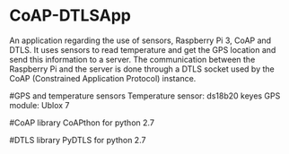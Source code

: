 # CoAP-DTLSApp
An application regarding the use of sensors, Raspberry Pi 3, CoAP and DTLS. It uses sensors to read temperature and get the GPS location
and send this information to a server. The communication between the Raspberry Pi and the server is done through a DTLS socket used by 
the CoAP (Constrained Application Protocol) instance.

#GPS and temperature sensors
Temperature sensor: ds18b20 keyes
GPS module: Ublox 7

#CoAP library
CoAPthon for python 2.7

#DTLS library
PyDTLS for python 2.7
